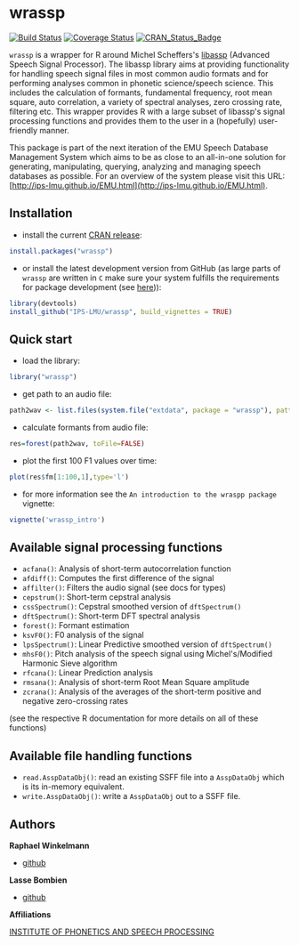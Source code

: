 # wrassp

[![Build Status](https://travis-ci.org/IPS-LMU/wrassp.svg?branch=master)](https://travis-ci.org/IPS-LMU/wrassp)
[![Coverage Status](https://coveralls.io/repos/IPS-LMU/wrassp/badge.svg)](https://coveralls.io/r/IPS-LMU/wrassp)
[![CRAN_Status_Badge](http://www.r-pkg.org/badges/version/wrassp)](http://cran.r-project.org/web/packages/wrassp)

`wrassp` is a wrapper for R around Michel Scheffers's [libassp](http://libassp.sourceforge.net/)
(Advanced Speech Signal Processor). The libassp library aims at providing functionality for handling speech signal files in most common audio formats and for performing analyses common in phonetic science/speech science. This includes the calculation of formants, fundamental frequency, root mean square, auto correlation, a variety of spectral analyses, zero crossing rate, filtering etc. This wrapper provides R with a large subset of libassp's signal processing functions and provides them to the user in a (hopefully) user-friendly manner.

This package is part of the next iteration of the EMU Speech Database Management System which aims to be as close to an all-in-one solution for generating, manipulating, querying, analyzing and managing speech databases as possible. For an overview of the system please visit this URL: [http://ips-lmu.github.io/EMU.html](http://ips-lmu.github.io/EMU.html).

## Installation

* install the current [CRAN release](http://cran.r-project.org/web/packages/wrassp/):
```r
install.packages("wrassp")
```

* or install the latest development version from GitHub (as large parts of `wrassp` are written in `C` make sure your system fulfills the requirements for package development (see [here](http://www.rstudio.com/ide/docs/packages/prerequisites))):
```r
library(devtools)
install_github("IPS-LMU/wrassp", build_vignettes = TRUE)
```

## Quick start

* load the library: 
```r
library("wrassp")
```

* get path to an audio file: 
```r
path2wav <- list.files(system.file("extdata", package = "wrassp"), pattern = glob2rx("*.wav"), full.names = TRUE)[1]
```

* calculate formants from audio file: 
```r
res=forest(path2wav, toFile=FALSE)
```

* plot the first 100 F1 values over time: 
```r
plot(res$fm[1:100,1],type='l')
```

* for more information see the `An introduction to the wraspp package` vignette: 
```r
vignette('wrassp_intro')
```


## Available signal processing functions

+ `acfana()`: Analysis of short-term autocorrelation function
+ `afdiff()`: Computes the first difference of the signal
+ `affilter()`: Filters the audio signal (see docs for types)
+ `cepstrum()`: Short-term cepstral analysis
+ `cssSpectrum()`: Cepstral smoothed version of `dftSpectrum()`
+ `dftSpectrum()`: Short-term DFT spectral analysis
+ `forest()`: Formant estimation
+ `ksvF0()`: F0 analysis of the signal
+ `lpsSpectrum()`: Linear Predictive smoothed version of `dftSpectrum()`
+ `mhsF0()`: Pitch analysis of the speech signal using Michel's/Modified Harmonic Sieve algorithm
+ `rfcana()`: Linear Prediction analysis
+ `rmsana()`: Analysis of short-term Root Mean Square amplitude
+ `zcrana()`: Analysis of the averages of the short-term positive and negative zero-crossing rates

(see the respective R documentation for more details on all of these functions)

## Available file handling functions

+ `read.AsspDataObj()`: read an existing SSFF file into a `AsspDataObj` which is its in-memory equivalent.
+ `write.AsspDataObj()`: write a `AsspDataObj` out to a SSFF file.

## Authors

**Raphael Winkelmann**

+ [github](http://github.com/raphywink)

**Lasse Bombien**

+ [github](http://github.com/quabolasse)


**Affiliations**

[INSTITUTE OF PHONETICS AND SPEECH PROCESSING](http://www.en.phonetik.uni-muenchen.de/)

